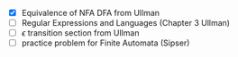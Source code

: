 - [x] Equivalence of NFA DFA from Ullman
- [ ] Regular Expressions and Languages (Chapter 3 Ullman)
- [ ] $\epsilon$ transition section from Ullman
- [ ] practice problem for Finite Automata (Sipser)
